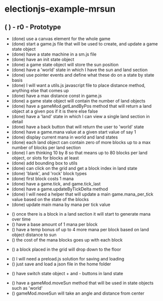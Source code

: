 # electionjs-example-mrsun

## (  ) - r0 - Prototype
* (done) use a canvas element for the whole game
* (done) start a game.js file that will be used to create, and update a game state object
* (done) have a state machine in a sm.js file
* (done) have an init state object
* (done) a game state object will store the sun position
* (done) have a 'world' state in which I have the sun and land section
* (done) use pointer events and define what these do on a state by state basis
* (done) I will want a utils.js javascript file to place distance method, anything else that comes up
* (done) have a max distance const in game.js
* (done) a game state object will contain the number of land objects
* (done) have a gameMod.getLandByPos method that will return a land object at a given pos if it is there else false
* (done) have a 'land' state in which I can view a single land section in detail
* (done) have a back button that will return the user to 'world' state
* (done) have a game.mana value at a given start value of say 1
* (done) display current mana in world and land states
* (done) each land object can contain zero of more blocks up to a max number of blocks per land section
* (done) I am thinking 10 by 8 so that means up to 80 blocks per land object, or slots for blocks at least
* (done) add bounding box to utils
* (done) can click on the grid and get a block index in land state
* (done) 'blank', and 'rock' block types
* (done) first block costs 1 mana
* (done) have a game.tick, and game.tick\_last
* (done) have a game.updateByTickDelta method
* (done) I will need a helper that will update a main game.mana\_per\_tick value based on the state of the blocks
* (done) update main mana by mana per tick value
<!-- blocks and mana -->
* () once there is a block in a land section it will start to generate mana over time
* () have a base amount of 1 mana per block
* () have a temp bonus of up to 4 more mana per block based on land object distance to sun
* () the cost of the mana blocks goes up with each block
<!-- block gravity -->
* () a block placed in the grid will drop down to the floor
<!-- save state -->
* () I will need a preload.js solution for saving and loading
* () just save and load a json file in the home folder
<!-- land state - switch object buttons -->
* () have switch state object + and - buttons in land state
<!-- move sun method -->
* () have a gameMod.moveSun method that will be used in state objects such as 'world'
* () gameMod.moveSun will take an angle and distance from center


